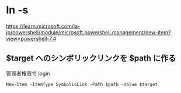 
# ln -s

https://learn.microsoft.com/ja-jp/powershell/module/microsoft.powershell.management/new-item?view=powershell-7.4


## $target へのシンボリックリンクを $path に作る

管理者権限で login

```
New-Item -ItemType SymbolicLink -Path $path -Value $target
```



